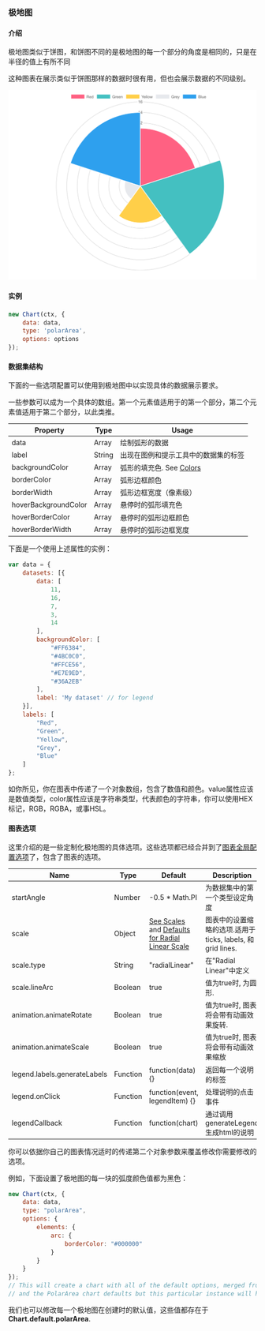 ### 极地图
<span id="Introduction"></span>
#### 介绍
极地图类似于饼图，和饼图不同的是极地图的每一个部分的角度是相同的，只是在半径的值上有所不同

这种图表在展示类似于饼图那样的数据时很有用，但也会展示数据的不同级别。

![MacDown logo](./jiditu.png)

<span id="example"></span>
#### 实例

```javascript
new Chart(ctx, {
    data: data,
    type: 'polarArea',
    options: options
});
```
<span id="dataset"></span>
#### 数据集结构
下面的一些选项配置可以使用到极地图中以实现具体的数据展示要求。

一些参数可以成为一个具体的数组。第一个元素值适用于的第一个部分，第二个元素值适用于第二个部分，以此类推。

Property            | Type	             | Usage                |
--------------------|------------------|-----------------------|
data                | Array<Number>    | 绘制弧形的数据
label               | String           | 出现在图例和提示工具中的数据集的标签
backgroundColor     | Array<Color>     | 弧形的填充色. See [Colors](http://www.chartjs.org/docs/#chart-configuration-colors)
borderColor         | Array<Color>     | 弧形边框颜色
borderWidth         | Array<Number>	   | 弧形边框宽度（像素级）
hoverBackgroundColor| Array<Color>     | 悬停时的弧形填充色
hoverBorderColor    | Array<Color>     | 悬停时的弧形边框颜色
hoverBorderWidth    | Array<Number>    | 悬停时的弧形边框宽度

下面是一个使用上述属性的实例：

```javascript
var data = {
    datasets: [{
        data: [
            11,
            16,
            7,
            3,
            14
        ],
        backgroundColor: [
            "#FF6384",
            "#4BC0C0",
            "#FFCE56",
            "#E7E9ED",
            "#36A2EB"
        ],
        label: 'My dataset' // for legend
    }],
    labels: [
        "Red",
        "Green",
        "Yellow",
        "Grey",
        "Blue"
    ]
};
```

如你所见，你在图表中传递了一个对象数组，包含了数值和颜色。value属性应该是数值类型，color属性应该是字符串类型，代表颜色的字符串，你可以使用HEX标记，RGB，RGBA，或事HSL。

<span id="option"></span>
#### 图表选项
这里介绍的是一些定制化极地图的具体选项。这些选项都已经合并到了[图表全局配置选项](http://www.chartjs.org/docs/#global-chart-configuration)了，包含了图表的选项。

Name                         | Type	    | Default                |  Description
-----------------------------|----------|------------------------|-----------------------|
startAngle                   | Number   | -0.5 * Math.PI         | 为数据集中的第一个类型设定角度
scale                        | Object   | [See Scales](http://www.chartjs.org/docs/#scales) and [Defaults for Radial Linear Scale](http://www.chartjs.org/docs/#scales-radial-linear-scale) | 图表中的设置缩略的选项.适用于ticks, labels, 和grid lines.
scale.type                   | String   | "radialLinear"         | 在"Radial Linear"中定义
scale.lineArc                | Boolean  | true                   | 值为true时, 为圆形.
animation.animateRotate      | Boolean  | true                   | 值为true时, 图表将会带有动画效果旋转.
animation.animateScale       | Boolean  | true                   | 值为true时, 图表将会带有动画效果缩放
legend.labels.generateLabels | Function | function(data) {}      | 返回每一个说明的标签
legend.onClick               | Function | function(event, legendItem) {} |	处理说明的点击事件
legendCallback               | Function | function(chart)        | 通过调用generateLegend生成html的说明

你可以依据你自己的图表情况适时的传递第二个对象参数来覆盖修改你需要修改的选项。

例如，下面设置了极地图的每一块的弧度颜色值都为黑色：

```javascript
new Chart(ctx, {
    data: data,
    type: "polarArea",
    options: {
        elements: {
            arc: {
                borderColor: "#000000"
            }
        }
    }
});
// This will create a chart with all of the default options, merged from the global config,
// and the PolarArea chart defaults but this particular instance will have `elements.arc.borderColor` set to `"#000000"`.
```

我们也可以修改每一个极地图在创建时的默认值，这些值都存在于**Chart.default.polarArea**.